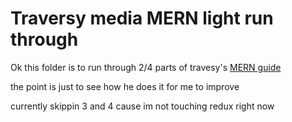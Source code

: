 # Traversy media MERN light run through

Ok this folder is to run through 2/4 parts of travesy's [MERN guide](https://www.youtube.com/watch?v=-0exw-9YJBo)

the point is just to see how he does it for me to improve

currently skippin 3 and 4 cause im not touching redux right now